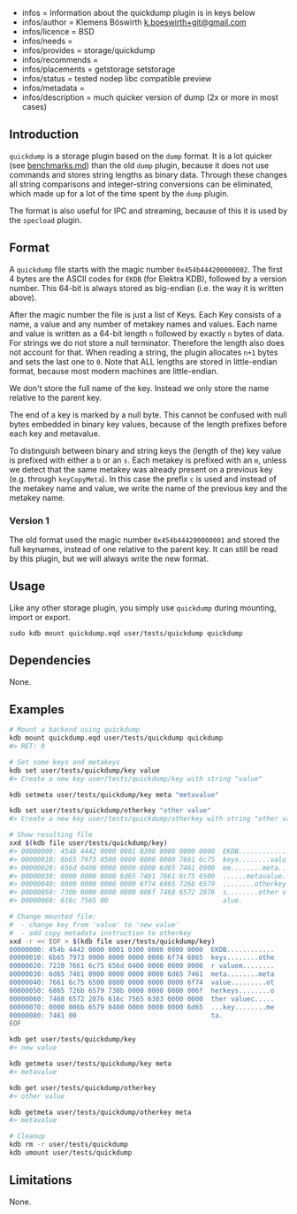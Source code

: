 - infos = Information about the quickdump plugin is in keys below
- infos/author = Klemens Böswirth <k.boeswirth+git@gmail.com>
- infos/licence = BSD
- infos/needs =
- infos/provides = storage/quickdump
- infos/recommends =
- infos/placements = getstorage setstorage
- infos/status = tested nodep libc compatible preview
- infos/metadata =
- infos/description = much quicker version of dump (2x or more in most cases)

## Introduction

`quickdump` is a storage plugin based on the `dump` format. It is a lot quicker (see [benchmarks.md](benchmarks.md)) than the old `dump`
plugin, because it does not use commands and stores string lengths as binary data. Through these changes all string comparisons and
integer-string conversions can be eliminated, which made up for a lot of the time spent by the `dump` plugin.

The format is also useful for IPC and streaming, because of this it is used by the `specload` plugin.

## Format

A `quickdump` file starts with the magic number `0x454b444200000002`. The first 4 bytes are the ASCII codes for `EKDB` (for Elektra KDB),
followed by a version number. This 64-bit is always stored as big-endian (i.e. the way it is written above).

After the magic number the file is just a list of Keys. Each Key consists of a name, a value and any number of metakey names and values.
Each name and value is written as a 64-bit length `n` followed by exactly `n` bytes of data. For strings we do not store a null terminator.
Therefore the length also does not account for that. When reading a string, the plugin allocates `n+1` bytes and sets the last one to `0`.
Note that ALL lengths are stored in little-endian format, because most modern machines are little-endian.

We don't store the full name of the key. Instead we only store the name relative to the parent key.

The end of a key is marked by a null byte. This cannot be confused with null bytes embedded in binary key values, because of the length
prefixes before each key and metavalue.

To distinguish between binary and string keys the (length of the) key value is prefixed with either a `b` or an `s`. Each metakey is
prefixed with an `m`, unless we detect that the same metakey was already present on a previous key (e.g. through `keyCopyMeta`). In this
case the prefix `c` is used and instead of the metakey name and value, we write the name of the previous key and the metakey name.

### Version 1

The old format used the magic number `0x454b444200000001` and stored the full keynames, instead of one relative to the parent key. It can
still be read by this plugin, but we will always write the new format.

## Usage

Like any other storage plugin, you simply use `quickdump` during mounting, import or export.

```
sudo kdb mount quickdump.eqd user/tests/quickdump quickdump
```

## Dependencies

None.

## Examples

```sh
# Mount a backend using quickdump
kdb mount quickdump.eqd user/tests/quickdump quickdump
#> RET: 0

# Set some keys and metakeys
kdb set user/tests/quickdump/key value
#> Create a new key user/tests/quickdump/key with string "value"

kdb setmeta user/tests/quickdump/key meta "metavalue"

kdb set user/tests/quickdump/otherkey "other value"
#> Create a new key user/tests/quickdump/otherkey with string "other value"

# Show resulting file
xxd $(kdb file user/tests/quickdump/key)
#> 00000000: 454b 4442 0000 0001 0300 0000 0000 0000  EKDB............
#> 00000010: 6b65 7973 0500 0000 0000 0000 7661 6c75  keys........valu
#> 00000020: 656d 0400 0000 0000 0000 6d65 7461 0900  em........meta..
#> 00000030: 0000 0000 0000 6d65 7461 7661 6c75 6500  ......metavalue.
#> 00000040: 0800 0000 0000 0000 6f74 6865 726b 6579  ........otherkey
#> 00000050: 730b 0000 0000 0000 006f 7468 6572 2076  s........other v
#> 00000060: 616c 7565 00                             alue.

# Change mounted file:
#  - change key from 'value' to 'new value'
#  - add copy metadata instruction to otherkey
xxd -r << EOF > $(kdb file user/tests/quickdump/key)
00000000: 454b 4442 0000 0001 0300 0000 0000 0000  EKDB............
00000010: 6b65 7973 0900 0000 0000 0000 6f74 6865  keys........othe
00000020: 7220 7661 6c75 656d 0400 0000 0000 0000  r valuem........
00000030: 6d65 7461 0900 0000 0000 0000 6d65 7461  meta........meta
00000040: 7661 6c75 6500 0800 0000 0000 0000 6f74  value.........ot
00000050: 6865 726b 6579 730b 0000 0000 0000 006f  herkeys........o
00000060: 7468 6572 2076 616c 7565 6303 0000 0000  ther valuec.....
00000070: 0000 006b 6579 0400 0000 0000 0000 6d65  ...key........me
00000080: 7461 00                                  ta.
EOF

kdb get user/tests/quickdump/key
#> new value

kdb getmeta user/tests/quickdump/key meta
#> metavalue

kdb get user/tests/quickdump/otherkey
#> other value

kdb getmeta user/tests/quickdump/otherkey meta
#> metavalue

# Cleanup
kdb rm -r user/tests/quickdump
kdb umount user/tests/quickdump
```

## Limitations

None.
